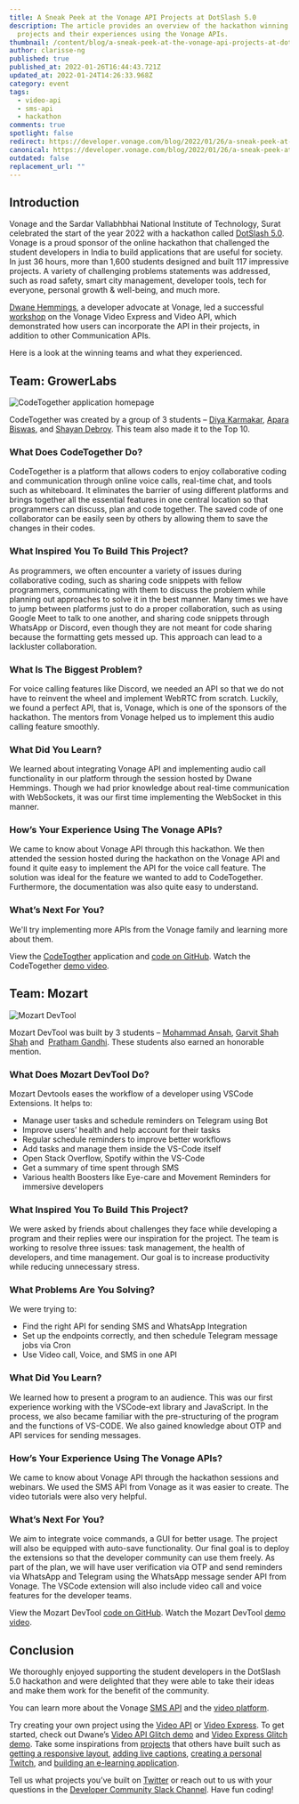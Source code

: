 ```yaml
---
title: A Sneak Peek at the Vonage API Projects at DotSlash 5.0
description: The article provides an overview of the hackathon winning teams'
  projects and their experiences using the Vonage APIs.
thumbnail: /content/blog/a-sneak-peek-at-the-vonage-api-projects-at-dotslash-5-0/dotslash.png
author: clarisse-ng
published: true
published_at: 2022-01-26T16:44:43.721Z
updated_at: 2022-01-24T14:26:33.968Z
category: event
tags:
  - video-api
  - sms-api
  - hackathon
comments: true
spotlight: false
redirect: https://developer.vonage.com/blog/2022/01/26/a-sneak-peek-at-the-vonage-api-projects-at-dotslash-5-0
canonical: https://developer.vonage.com/blog/2022/01/26/a-sneak-peek-at-the-vonage-api-projects-at-dotslash-5-0
outdated: false
replacement_url: ""
---
```


## Introduction

Vonage and the Sardar Vallabhbhai National Institute of Technology, Surat celebrated the start of the year 2022 with a hackathon called [DotSlash 5.0](https://hackdotslash.co.in/). Vonage is a proud sponsor of the online hackathon that challenged the student developers in India to build applications that are useful for society. In just 36 hours, more than 1,600 students designed and built 117 impressive projects. A variety of challenging problems statements was addressed, such as road safety, smart city management, developer tools, tech for everyone, personal growth & well-being, and much more.

[Dwane Hemmings](https://learn.vonage.com/authors/dwanehemmings/), a developer advocate at Vonage, led a successful [workshop](https://www.youtube.com/watch?v=NwaT81H8fIA) on the Vonage Video Express and Video API, which demonstrated how users can incorporate the API in their projects, in addition to other Communication APIs. 

Here is a look at the winning teams and what they experienced.

## Team: GrowerLabs

![CodeTogether application homepage](/content/blog/a-sneak-peek-at-the-vonage-api-projects-at-dotslash-5-0/codetogether-application-homepage.png "CodeTogether application homepage")

CodeTogether was created by a group of 3 students – [Diya Karmakar](https://devfolio.co/@astron_diya), [Apara Biswas](https://devfolio.co/@apara), and [Shayan Debroy](https://devfolio.co/@shayancyber). This team also made it to the Top 10.

### What Does CodeTogether Do?

CodeTogether is a platform that allows coders to enjoy collaborative coding and communication through online voice calls, real-time chat, and tools such as whiteboard. It eliminates the barrier of using different platforms and brings together all the essential features in one central location so that programmers can discuss, plan and code together. The saved code of one collaborator can be easily seen by others by allowing them to save the changes in their codes.

### What Inspired You To Build This Project? 

As programmers, we often encounter a variety of issues during collaborative coding, such as sharing code snippets with fellow programmers, communicating with them to discuss the problem while planning out approaches to solve it in the best manner. Many times we have to jump between platforms just to do a proper collaboration, such as using Google Meet to talk to one another, and sharing code snippets through WhatsApp or Discord, even though they are not meant for code sharing because the formatting gets messed up. This approach can lead to a lackluster collaboration.

### What Is The Biggest Problem?

For voice calling features like Discord, we needed an API so that we do not have to reinvent the wheel and implement WebRTC from scratch. Luckily, we found a perfect API, that is, Vonage, which is one of the sponsors of the hackathon. The mentors from Vonage helped us to implement this audio calling feature smoothly.

### What Did You Learn?

We learned about integrating Vonage API and implementing audio call functionality in our platform through the session hosted by Dwane Hemmings. Though we had prior knowledge about real-time communication with WebSockets, it was our first time implementing the WebSocket in this manner.

### How’s Your Experience Using The Vonage APIs?

We came to know about Vonage API through this hackathon. We then attended the session hosted during the hackathon on the Vonage API and found it quite easy to implement the API for the voice call feature. The solution was ideal for the feature we wanted to add to CodeTogether. Furthermore, the documentation was also quite easy to understand.

### What’s Next For You?

We'll try implementing more APIs from the Vonage family and learning more about them.

View the [CodeTogther](https://code-together-eight.vercel.app/) application and [code on GitHub](https://github.com/shayan-cyber/DotSlashProj). Watch the CodeTogether [demo video](https://www.youtube.com/watch?v=w-AcD3Icy60).

## Team: Mozart

![Mozart DevTool](/content/blog/a-sneak-peek-at-the-vonage-api-projects-at-dotslash-5-0/mozart-devtool.png "Mozart DevTool")

Mozart DevTool was built by 3 students – [Mohammad Ansah](https://devfolio.co/@Ansah), [Garvit Shah Shah](https://devfolio.co/@gobbledygook) and  [Pratham Gandhi](https://devfolio.co/@prathamgandhi). These students also earned an honorable mention.

### What Does Mozart DevTool Do?

Mozart Devtools eases the workflow of a developer using VSCode Extensions. It helps to: 

* Manage user tasks and schedule reminders on Telegram using Bot
* Improve users’ health and help account for their tasks
* Regular schedule reminders to improve better workflows
* Add tasks and manage them inside the VS-Code itself
* Open Stack Overflow, Spotify within the VS-Code
* Get a summary of time spent through SMS
* Various health Boosters like Eye-care and Movement Reminders for immersive developers

### What Inspired You To Build This Project?

We were asked by friends about challenges they face while developing a program and their replies were our inspiration for the project. The team is working to resolve three issues: task management, the health of developers, and time management. Our goal is to increase productivity while reducing unnecessary stress.

### What Problems Are You Solving?

We were trying to:

* Find the right API for sending SMS and WhatsApp Integration
* Set up the endpoints correctly, and then schedule Telegram message jobs via Cron
* Use Video call, Voice, and SMS in one API

### What Did You Learn?

We learned how to present a program to an audience. This was our first experience working with the VSCode-ext library and JavaScript. In the process, we also became familiar with the pre-structuring of the program and the functions of VS-CODE. We also gained knowledge about OTP and API services for sending messages.

### How’s Your Experience Using The Vonage APIs?

We came to know about Vonage API through the hackathon sessions and webinars. We used the SMS API from Vonage as it was easier to create. The video tutorials were also very helpful. 

### What’s Next For You?

We aim to integrate voice commands, a GUI for better usage. The project will also be equipped with auto-save functionality. Our final goal is to deploy the extensions so that the developer community can use them freely. As part of the plan, we will have user verification via OTP and send reminders via WhatsApp and Telegram using the WhatsApp message sender API from Vonage. The VSCode extension will also include video call and voice features for the developer teams.

View the Mozart DevTool [code on GitHub](https://github.com/Mozart-dotSlash). Watch the Mozart DevTool [demo video](https://www.youtube.com/watch?v=QrUx8J_pDeI).

## Conclusion

We thoroughly enjoyed supporting the student developers in the DotSlash 5.0 hackathon and were delighted that they were able to take their ideas and make them work for the benefit of the community.

You can learn more about the Vonage [SMS API](https://developer.vonage.com/messaging/sms/overview) and the [video platform](https://tokbox.com/developer/guides/basics/). 

Try creating your own project using the [Video API](https://tokbox.com/developer/) or [Video Express](https://tokbox.com/developer/video-express/). To get started, check out Dwane’s [Video API Glitch demo](https://glitch.com/edit/#!/remix/vonage-video-api-basic?path=README.md%3A1%3A0) and [Video Express Glitch demo](https://glitch.com/edit/#!/remix/video-express-demo?path=README.md%3A1%3A0). Take some inspirations from [projects](https://learn.vonage.com/tags/video-api/) that others have built such as [getting a responsive layout](https://learn.vonage.com/blog/2021/11/18/auto-layout-for-vonage-video-application/), [adding live captions](https://learn.vonage.com/blog/2021/12/16/enable-live-captions-in-vonage-video-using-symbl-ai/), [creating a personal Twitch](https://learn.vonage.com/blog/2021/12/15/create-a-personal-twitch-with-vonage-video-api-and-web-components/), and [building an e-learning application](https://learn.vonage.com/blog/2021/12/08/post-hackathon-the-e-learning-app-built-with-video-api/). 

Tell us what projects you’ve built on [Twitter](https://twitter.com/VonageDev) or reach out to us with your questions in the [Developer Community Slack Channel](https://developer.vonage.com/community/slack). Have fun coding!